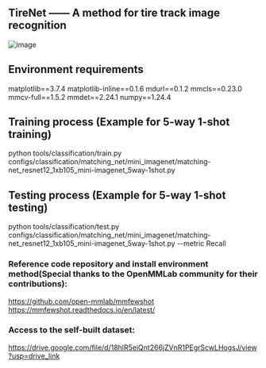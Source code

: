 ## TireNet —— A method for tire track image recognition
![image](https://github.com/user-attachments/assets/ea532797-e853-4d57-8afb-c8550205ce4c)

## Environment requirements
matplotlib==3.7.4
matplotlib-inline==0.1.6
mdurl==0.1.2
mmcls==0.23.0
mmcv-full==1.5.2
mmdet==2.24.1
numpy==1.24.4

## Training process (Example for 5-way 1-shot training)
python tools/classification/train.py configs/classification/matching_net/mini_imagenet/matching-net_resnet12_1xb105_mini-imagenet_5way-1shot.py 

## Testing process (Example for 5-way 1-shot testing)
python tools/classification/test.py configs/classification/matching_net/mini_imagenet/matching-net_resnet12_1xb105_mini-imagenet_5way-1shot.py --metric Recall

### Reference code repository and install environment method(Special thanks to the OpenMMLab community for their contributions):
https://github.com/open-mmlab/mmfewshot
https://mmfewshot.readthedocs.io/en/latest/

### Access to the self-built dataset:
https://drive.google.com/file/d/18hlR5eiQnt266jZVnR1PEgrScwLHogsJ/view?usp=drive_link


